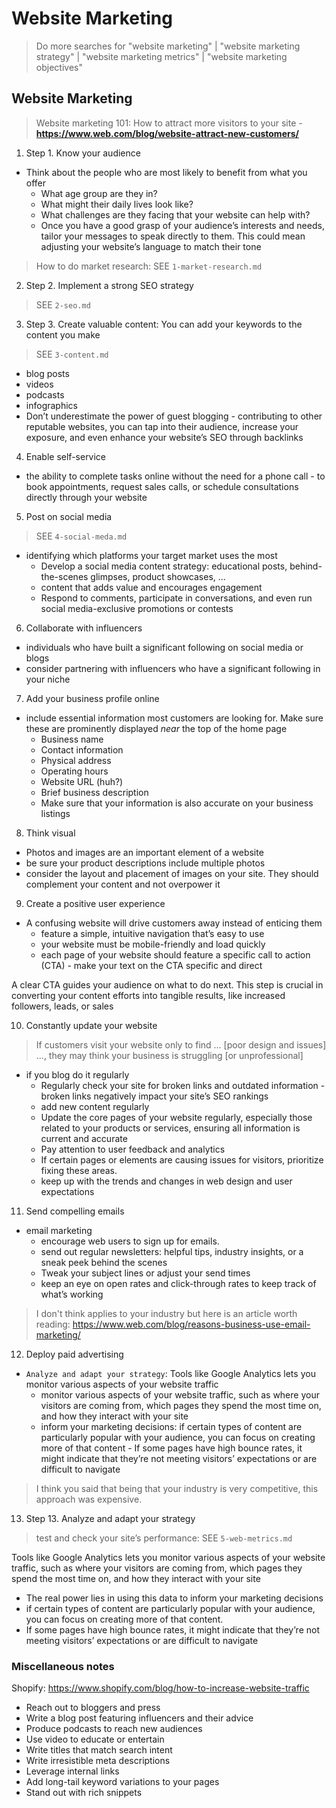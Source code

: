# Website Marketing

> Do more searches for "website marketing" | "website marketing strategy" | "website marketing metrics" | "website marketing objectives"

## Website Marketing

> Website marketing 101: How to attract more visitors to your site - **https://www.web.com/blog/website-attract-new-customers/**

1. Step 1. Know your audience

- Think about the people who are most likely to benefit from what you offer
  - What age group are they in?
  - What might their daily lives look like?
  - What challenges are they facing that your website can help with?
  - Once you have a good grasp of your audience’s interests and needs, tailor your messages to speak directly to them. This could mean adjusting your website’s language to match their tone

> How to do market research: SEE `1-market-research.md`

2. Step 2. Implement a strong SEO strategy

> SEE `2-seo.md`

3. Step 3. Create valuable content: You can add your keywords to the content you make

> SEE `3-content.md`

- blog posts
- videos
- podcasts
- infographics
- Don’t underestimate the power of guest blogging - contributing to other reputable websites, you can tap into their audience, increase your exposure, and even enhance your website’s SEO through backlinks

4. Enable self-service

- the ability to complete tasks online without the need for a phone call - to book appointments, request sales calls, or schedule consultations directly through your website

5. Post on social media

> SEE `4-social-meda.md`

- identifying which platforms your target market uses the most
  - Develop a social media content strategy: educational posts, behind-the-scenes glimpses, product showcases, ...
  - content that adds value and encourages engagement
  - Respond to comments, participate in conversations, and even run social media-exclusive promotions or contests

6. Collaborate with influencers

- individuals who have built a significant following on social media or blogs
- consider partnering with influencers who have a significant following in your niche

7. Add your business profile online

- include essential information most customers are looking for. Make sure these are prominently displayed _near_ the top of the home page
  - Business name
  - Contact information
  - Physical address
  - Operating hours
  - Website URL (huh?)
  - Brief business description
  - Make sure that your information is also accurate on your business listings

8. Think visual

- Photos and images are an important element of a website
- be sure your product descriptions include multiple photos
- consider the layout and placement of images on your site. They should complement your content and not overpower it

9. Create a positive user experience

- A confusing website will drive customers away instead of enticing them
  - feature a simple, intuitive navigation that’s easy to use
  - your website must be mobile-friendly and load quickly
  - each page of your website should feature a specific call to action (CTA) - make your text on the CTA specific and direct

A clear CTA guides your audience on what to do next. This step is crucial in converting your content efforts into tangible results, like increased followers, leads, or sales

10. Constantly update your website

> If customers visit your website only to find ... [poor design and issues] ..., they may think your business is struggling [or unprofessional]

- if you blog do it regularly
  - Regularly check your site for broken links and outdated information - broken links negatively impact your site’s SEO rankings
  - add new content regularly
  - Update the core pages of your website regularly, especially those related to your products or services, ensuring all information is current and accurate
  - Pay attention to user feedback and analytics
  - If certain pages or elements are causing issues for visitors, prioritize fixing these areas.
  - keep up with the trends and changes in web design and user expectations

11. Send compelling emails

- email marketing
  - encourage web users to sign up for emails.
  - send out regular newsletters: helpful tips, industry insights, or a sneak peek behind the scenes
  - Tweak your subject lines or adjust your send times
  - keep an eye on open rates and click-through rates to keep track of what’s working

> I don't think applies to your industry but here is an article worth reading: https://www.web.com/blog/reasons-business-use-email-marketing/

12. Deploy paid advertising

- `Analyze and adapt your strategy`: Tools like Google Analytics lets you monitor various aspects of your website traffic
  - monitor various aspects of your website traffic, such as where your visitors are coming from, which pages they spend the most time on, and how they interact with your site
  - inform your marketing decisions: if certain types of content are particularly popular with your audience, you can focus on creating more of that content - If some pages have high bounce rates, it might indicate that they’re not meeting visitors’ expectations or are difficult to navigate

> I think you said that being that your industry is very competitive, this approach was expensive.

13. Step 13. Analyze and adapt your strategy

> test and check your site’s performance: SEE `5-web-metrics.md`

Tools like Google Analytics lets you monitor various aspects of your website traffic, such as where your visitors are coming from, which pages they spend the most time on, and how they interact with your site

- The real power lies in using this data to inform your marketing decisions
- if certain types of content are particularly popular with your audience, you can focus on creating more of that content.
- If some pages have high bounce rates, it might indicate that they’re not meeting visitors’ expectations or are difficult to navigate

### Miscellaneous notes

Shopify: https://www.shopify.com/blog/how-to-increase-website-traffic

- Reach out to bloggers and press
- Write a blog post featuring influencers and their advice
- Produce podcasts to reach new audiences
- Use video to educate or entertain
- Write titles that match search intent
- Write irresistible meta descriptions
- Leverage internal links
- Add long-tail keyword variations to your pages
- Stand out with rich snippets
